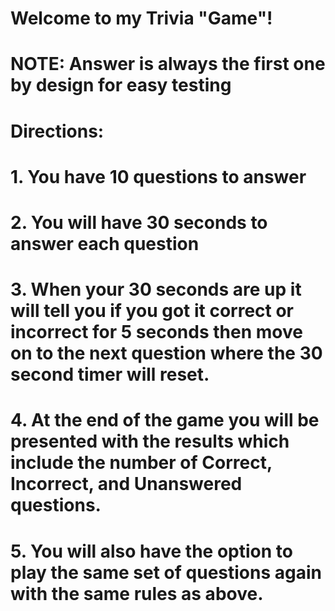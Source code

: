 # Welcome to my Trivia "Game"!

# NOTE: Answer is always the first one by design for easy testing

# Directions:
# 1. You have 10 questions to answer
# 2. You will have 30 seconds to answer each question
# 3. When your 30 seconds are up it will tell you if you       got it correct or incorrect for 5 seconds then move       on to the next question where the 30 second timer         will reset.
# 4. At the end of the game you will be presented with         the results which include the number of Correct,          Incorrect, and Unanswered questions.
# 5. You will also have the option to play the same set        of questions again with the same rules as above.